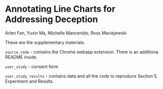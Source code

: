 # Annotating Line Charts for Addressing Deception
Arlen Fan, Yuxin Ma, Michelle Mancenido, Ross Maciejewski

These are the supplementary materials.

`source_code` - contains the Chrome webapp extension. There is an additiona README inside.

`user_study` - consent form

`user_study_results` - contains data and all the code to reproduce Section 5, Experiment and Results.

